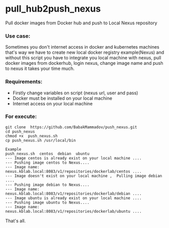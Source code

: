 # pull_hub2push_nexus
Pull docker images  from Docker hub and push to Local Nexus repository

### Use case:
Sometimes you don't internet access in docker and kubernetes machines that's way we have to create new  local docker registry  example(Nexus) and without this script you have to integrate you local machine with nexus, pull docker images from dockerhub, login nexus, change image name and push to nexus it takes your time much.

### Requirements: <br />
* Firstly change variables on script (nexus url, user and pass) <br />
* Docker must be installed on your local machine <br />
* Internet access on your local machine <br />

### For execute:
```
git clone  https://github.com/BabakMammadov/push_nexus.git
cd push_nexus
chmod +x  push_nexus.sh
cp push_nexus.sh /usr/local/bin

Example
push_nexus.sh  centos  debian  ubuntu
--- Image centos is already exist on your local machine ....
--- Pushing image centos to Nexus....
--- Image name: nexus.kblab.local:8083/v1/repositories/dockerlab/centos ....
--- Image doesn't exist on your local machine ,  Pulling image debian ....
--- Pushing image debian to Nexus....
--- Image name: nexus.kblab.local:8083/v1/repositories/dockerlab/debian ....
--- Image ubuntu is already exist on your local machine ....
--- Pushing image ubuntu to Nexus....
--- Image name: nexus.kblab.local:8083/v1/repositories/dockerlab/ubuntu ....
```

That's all.

